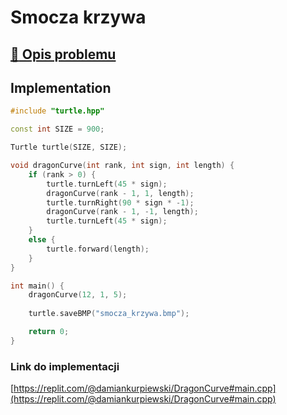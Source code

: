 # Smocza krzywa

## [:link: Opis problemu](../../../../algorithms/fractals/dragon-curve.md)

## Implementation

```cpp linenums="1"
#include "turtle.hpp"

const int SIZE = 900;

Turtle turtle(SIZE, SIZE);

void dragonCurve(int rank, int sign, int length) {
    if (rank > 0) {
        turtle.turnLeft(45 * sign);
        dragonCurve(rank - 1, 1, length);
        turtle.turnRight(90 * sign * -1);
        dragonCurve(rank - 1, -1, length);
        turtle.turnLeft(45 * sign);
    }
    else {
        turtle.forward(length);
    }
}

int main() {
    dragonCurve(12, 1, 5);
    
    turtle.saveBMP("smocza_krzywa.bmp");

    return 0;
} 
```

### Link do implementacji

[https://replit.com/@damiankurpiewski/DragonCurve#main.cpp](https://replit.com/@damiankurpiewski/DragonCurve#main.cpp)
